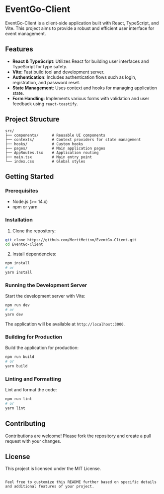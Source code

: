 # EventGo-Client

EventGo-Client is a client-side application built with React, TypeScript, and Vite. This project aims to provide a robust and efficient user interface for event management.

## Features

- **React & TypeScript**: Utilizes React for building user interfaces and TypeScript for type safety.
- **Vite**: Fast build tool and development server.
- **Authentication**: Includes authentication flows such as login, registration, and password reset.
- **State Management**: Uses context and hooks for managing application state.
- **Form Handling**: Implements various forms with validation and user feedback using `react-toastify`.

## Project Structure

```plaintext
src/
├── components/      # Reusable UI components
├── contexts/        # Context providers for state management
├── hooks/           # Custom hooks
├── pages/           # Main application pages
├── AppRoutes.tsx    # Application routing
├── main.tsx         # Main entry point
└── index.css        # Global styles
```

## Getting Started

### Prerequisites

- Node.js (>= 14.x)
- npm or yarn

### Installation

1. Clone the repository:

```bash
git clone https://github.com/MerttMetinn/EventGo-Client.git
cd EventGo-Client
```

2. Install dependencies:

```bash
npm install
# or
yarn install
```

### Running the Development Server

Start the development server with Vite:

```bash
npm run dev
# or
yarn dev
```

The application will be available at `http://localhost:3000`.

### Building for Production

Build the application for production:

```bash
npm run build
# or
yarn build
```

### Linting and Formatting

Lint and format the code:

```bash
npm run lint
# or
yarn lint
```

## Contributing

Contributions are welcome! Please fork the repository and create a pull request with your changes.

## License

This project is licensed under the MIT License.
```

Feel free to customize this README further based on specific details and additional features of your project.
